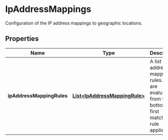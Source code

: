 

# IpAddressMappings

Configuration of the IP address mappings to geographic locations.

## Properties

| Name | Type | Description | Notes |
|------------ | ------------- | ------------- | -------------|
|**ipAddressMappingRules** | [**List&lt;IpAddressMappingRule&gt;**](IpAddressMappingRule.md) | A list of IP address mapping rules.   Rules are evaluated from top to bottom; the first matching rule applies. |  [optional] |



